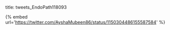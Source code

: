 title: tweets_EndoPath118093

{% embed url='https://twitter.com/AyshaMubeen86/status/1150304486155587584' %}
